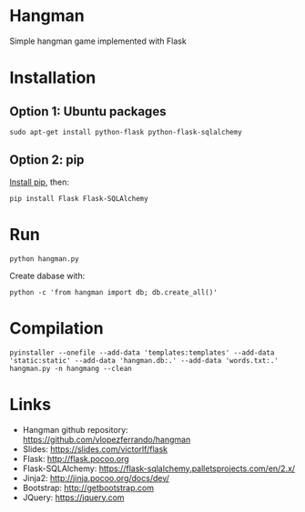 # Hangman

Simple hangman game implemented with Flask

# Installation

## Option 1: Ubuntu packages

    sudo apt-get install python-flask python-flask-sqlalchemy

## Option 2: pip

[Install pip](https://pip.pypa.io/en/stable/installing/), then:

    pip install Flask Flask-SQLAlchemy

# Run

    python hangman.py

Create dabase with:

    python -c 'from hangman import db; db.create_all()'
    
# Compilation

    pyinstaller --onefile --add-data 'templates:templates' --add-data 'static:static' --add-data 'hangman.db:.' --add-data 'words.txt:.' hangman.py -n hangmang --clean

# Links

* Hangman github repository: https://github.com/vlopezferrando/hangman
* Slides: https://slides.com/victorlf/flask
* Flask: http://flask.pocoo.org
* Flask-SQLAlchemy: https://flask-sqlalchemy.palletsprojects.com/en/2.x/
* Jinja2: http://jinja.pocoo.org/docs/dev/
* Bootstrap: http://getbootstrap.com
* JQuery: https://jquery.com
